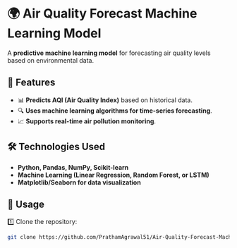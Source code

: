 # 🌍 Air Quality Forecast Machine Learning Model  

A **predictive machine learning model** for forecasting air quality levels based on environmental data.  

## 🚀 Features  

- 📊 **Predicts AQI (Air Quality Index)** based on historical data.  
- 🔍 **Uses machine learning algorithms for time-series forecasting**.  
- 📈 **Supports real-time air pollution monitoring**.  

## 🛠️ Technologies Used  

- **Python, Pandas, NumPy, Scikit-learn**  
- **Machine Learning (Linear Regression, Random Forest, or LSTM)**  
- **Matplotlib/Seaborn for data visualization**  

## 🚀 Usage  

1️⃣ Clone the repository:  
```sh
git clone https://github.com/PrathamAgrawal51/Air-Quality-Forecast-Machine-Learning-Model.git

